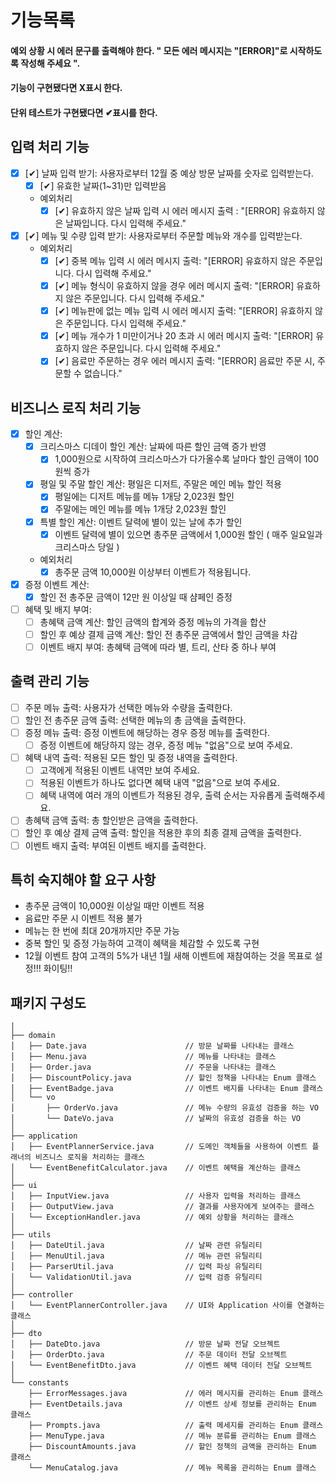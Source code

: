 # 기능목록

#### 예외 상황 시 에러 문구를 출력해야 한다. " 모든 에러 메시지는 "[ERROR]"로 시작하도록 작성해 주세요 ".

#### 기능이 구현됐다면 X표시 한다.

#### 단위 테스트가 구현됐다면 ✔표시를 한다.

## 입력 처리 기능

- [X] [✔] 날짜 입력 받기: 사용자로부터 12월 중 예상 방문 날짜를 숫자로 입력받는다.
  - [X] [✔] 유효한 날짜(1~31)만 입력받음
  - 예외처리
    - [X] [✔] 유효하지 않은 날짜 입력 시 에러 메시지 출력 : "[ERROR] 유효하지 않은 날짜입니다. 다시 입력해 주세요."

- [X] [✔] 메뉴 및 수량 입력 받기: 사용자로부터 주문할 메뉴와 개수를 입력받는다.
  - 예외처리
    - [X] [✔] 중복 메뉴 입력 시 에러 메시지 출력: "[ERROR] 유효하지 않은 주문입니다. 다시 입력해 주세요."
    - [X] [✔] 메뉴 형식이 유효하지 않을 경우 에러 메시지 출력: "[ERROR] 유효하지 않은 주문입니다. 다시 입력해 주세요."
    - [X] [✔] 메뉴판에 없는 메뉴 입력 시 에러 메시지 출력: "[ERROR] 유효하지 않은 주문입니다. 다시 입력해 주세요."
    - [X] [✔] 메뉴 개수가 1 미만이거나 20 초과 시 에러 메시지 출력: "[ERROR] 유효하지 않은 주문입니다. 다시 입력해 주세요."
    - [X] [✔] 음료만 주문하는 경우 에러 메시지 출력: "[ERROR] 음료만 주문 시, 주문할 수 없습니다."

## 비즈니스 로직 처리 기능

- [X] 할인 계산:
  - [X] 크리스마스 디데이 할인 계산: 날짜에 따른 할인 금액 증가 반영
    - [X] 1,000원으로 시작하여 크리스마스가 다가올수록 날마다 할인 금액이 100원씩 증가
  - [X] 평일 및 주말 할인 계산: 평일은 디저트, 주말은 메인 메뉴 할인 적용
    - [X] 평일에는 디저트 메뉴를 메뉴 1개당 2,023원 할인
    - [X] 주말에는 메인 메뉴를 메뉴 1개당 2,023원 할인
  - [X] 특별 할인 계산: 이벤트 달력에 별이 있는 날에 추가 할인
    - [X] 이벤트 달력에 별이 있으면 총주문 금액에서 1,000원 할인 ( 매주 일요일과 크리스마스 당일 )
  - 예외처리
    - [X] 총주문 금액 10,000원 이상부터 이벤트가 적용됩니다.

- [X] 증정 이벤트 계산: 
  - [X] 할인 전 총주문 금액이 12만 원 이상일 때 샴페인 증정

- [ ] 혜택 및 배지 부여:
  - [ ] 총혜택 금액 계산: 할인 금액의 합계와 증정 메뉴의 가격을 합산
  - [ ] 할인 후 예상 결제 금액 계산: 할인 전 총주문 금액에서 할인 금액을 차감
  - [ ] 이벤트 배지 부여: 총혜택 금액에 따라 별, 트리, 산타 중 하나 부여

## 출력 관리 기능

- [ ] 주문 메뉴 출력: 사용자가 선택한 메뉴와 수량을 출력한다.
- [ ] 할인 전 총주문 금액 출력: 선택한 메뉴의 총 금액을 출력한다.
- [ ] 증정 메뉴 출력: 증정 이벤트에 해당하는 경우 증정 메뉴를 출력한다.
  - [ ] 증정 이벤트에 해당하지 않는 경우, 증정 메뉴 "없음"으로 보여 주세요.
- [ ] 혜택 내역 출력: 적용된 모든 할인 및 증정 내역을 출력한다.
  - [ ] 고객에게 적용된 이벤트 내역만 보여 주세요.
  - [ ] 적용된 이벤트가 하나도 없다면 혜택 내역 "없음"으로 보여 주세요.
  - [ ] 혜택 내역에 여러 개의 이벤트가 적용된 경우, 출력 순서는 자유롭게 출력해주세요.
- [ ] 총혜택 금액 출력: 총 할인받은 금액을 출력한다.
- [ ] 할인 후 예상 결제 금액 출력: 할인을 적용한 후의 최종 결제 금액을 출력한다.
- [ ] 이벤트 배지 출력: 부여된 이벤트 배지를 출력한다.

## 특히 숙지해야 할 요구 사항
- 총주문 금액이 10,000원 이상일 때만 이벤트 적용
- 음료만 주문 시 이벤트 적용 불가
- 메뉴는 한 번에 최대 20개까지만 주문 가능
- 중복 할인 및 증정 가능하여 고객이 혜택을 체감할 수 있도록 구현
- 12월 이벤트 참여 고객의 5%가 내년 1월 새해 이벤트에 재참여하는 것을 목표로 설정!!! 화이팅!!

## 패키지 구성도

````
│
├── domain
│   ├── Date.java                      // 방문 날짜를 나타내는 클래스
│   ├── Menu.java                      // 메뉴를 나타내는 클래스
│   ├── Order.java                     // 주문을 나타내는 클래스
│   ├── DiscountPolicy.java            // 할인 정책을 나타내는 Enum 클래스
│   ├── EventBadge.java                // 이벤트 배지를 나타내는 Enum 클래스
│   └── vo
│       ├── OrderVo.java               // 메뉴 수량의 유효성 검증을 하는 VO
│       └── DateVo.java                // 날짜의 유효성 검증을 하는 VO
│
├── application
│   ├── EventPlannerService.java       // 도메인 객체들을 사용하여 이벤트 플래너의 비즈니스 로직을 처리하는 클래스
│   └── EventBenefitCalculator.java    // 이벤트 혜택을 계산하는 클래스
│
├── ui
│   ├── InputView.java                 // 사용자 입력을 처리하는 클래스
│   ├── OutputView.java                // 결과를 사용자에게 보여주는 클래스
│   └── ExceptionHandler.java          // 예외 상황을 처리하는 클래스
│
├── utils
│   ├── DateUtil.java                  // 날짜 관련 유틸리티
│   ├── MenuUtil.java                  // 메뉴 관련 유틸리티
│   ├── ParserUtil.java                // 입력 파싱 유틸리티
│   └── ValidationUtil.java            // 입력 검증 유틸리티
│
├── controller
│   └── EventPlannerController.java    // UI와 Application 사이를 연결하는 클래스
│
├── dto
│   ├── DateDto.java                   // 방문 날짜 전달 오브젝트
│   ├── OrderDto.java                  // 주문 데이터 전달 오브젝트
│   └── EventBenefitDto.java           // 이벤트 혜택 데이터 전달 오브젝트
│
└── constants
    ├── ErrorMessages.java             // 에러 메시지를 관리하는 Enum 클래스
    ├── EventDetails.java              // 이벤트 상세 정보를 관리하는 Enum 클래스
    ├── Prompts.java                   // 출력 메세지를 관리하는 Enum 클래스
    ├── MenuType.java                  // 메뉴 분류를 관리하는 Enum 클래스
    ├── DiscountAmounts.java           // 할인 정책의 금액을 관리하는 Enum 클래스
    └── MenuCatalog.java               // 메뉴 목록을 관리하는 Enum 클래스
````